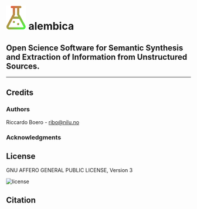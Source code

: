 # ![logo](https://raw.githubusercontent.com/open-and-sustainable/alembica/main/figures/logo.png) alembica

Open Science Software for Semantic Synthesis and Extraction of Information from Unstructured Sources.
---



---
## Credits
### Authors
Riccardo Boero - ribo@nilu.no

### Acknowledgments

## License
GNU AFFERO GENERAL PUBLIC LICENSE, Version 3

![license](https://www.gnu.org/graphics/agplv3-155x51.png)

## Citation

